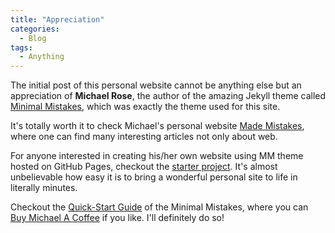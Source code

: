 ```yaml
---
title: "Appreciation"
categories:
  - Blog
tags:
  - Anything
---
```


The initial post of this personal website cannot be anything else but an appreciation of **Michael Rose**, the author
of the amazing Jekyll theme called [Minimal Mistakes](https://github.com/mmistakes/minimal-mistakes), 
which was exactly the theme used for this site.

It's totally worth it to check Michael's personal website [Made Mistakes](https://mademistakes.com/), 
where one can find many interesting articles not only about web.

For anyone interested in creating his/her own website using MM theme hosted on GitHub Pages, checkout the
[starter project](https://github.com/mmistakes/mm-github-pages-starter). It's almost unbelievable how easy
it is to bring a wonderful personal site to life in literally minutes.

Checkout the [Quick-Start Guide](https://mmistakes.github.io/minimal-mistakes/docs/quick-start-guide/) of 
the Minimal Mistakes, where you can [Buy Michael A Coffee](https://buymeacoffee.com/mmistakes) if you like.
I'll definitely do so!